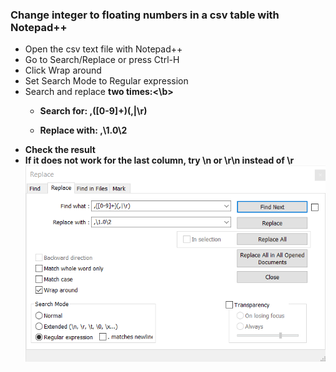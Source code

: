 ### Change integer to floating numbers in a csv table with Notepad++

- Open the csv text file with Notepad++
- Go to Search/Replace or press Ctrl-H
- Click Wrap around
- Set Search Mode to Regular expression
- Search and replace <b>two times:<\b>
  - <p>Search for: ,([0-9]+)(,|\r)</p>
  - <p>Replace with: ,\1.0\2</p>
- Check the result
- If it does not work for the last column, try \n or \r\n instead of \r
![Notepadpp-IntegerToFloating.png](Notepadpp-IntegerToFloating.png)

